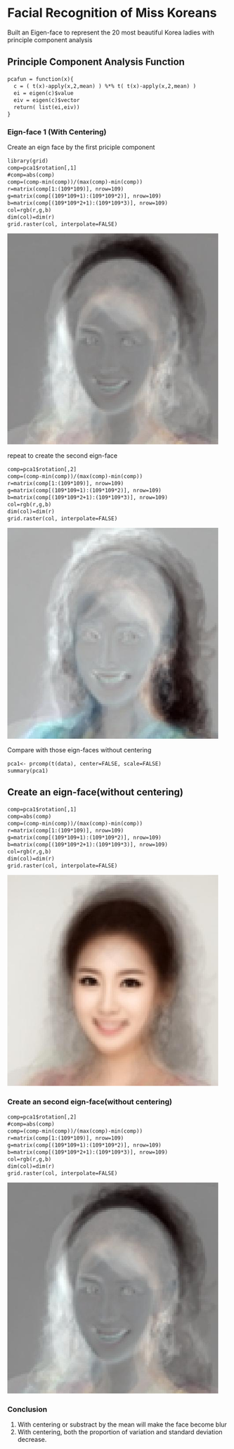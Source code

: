 # Facial Recognition of Miss Koreans

Built an Eigen-face to represent the 20 most beautiful Korea ladies with principle component analysis

## Principle Component Analysis Function

```
pcafun = function(x){
  c = ( t(x)-apply(x,2,mean) ) %*% t( t(x)-apply(x,2,mean) )
  ei = eigen(c)$value
  eiv = eigen(c)$vector
  return( list(ei,eiv))
}
```


### Eign-face 1 (With Centering)

Create an eign face by the first priciple component

```
library(grid)
comp=pca1$rotation[,1]
#comp=abs(comp)
comp=(comp-min(comp))/(max(comp)-min(comp))
r=matrix(comp[1:(109*109)], nrow=109)
g=matrix(comp[(109*109+1):(109*109*2)], nrow=109)
b=matrix(comp[(109*109*2+1):(109*109*3)], nrow=109)
col=rgb(r,g,b)
dim(col)=dim(r)
grid.raster(col, interpolate=FALSE)
```
![Screenshot](eignface1_wcentering.jpg)

repeat to create the second eign-face

```
comp=pca1$rotation[,2]
comp=(comp-min(comp))/(max(comp)-min(comp))
r=matrix(comp[1:(109*109)], nrow=109)
g=matrix(comp[(109*109+1):(109*109*2)], nrow=109)
b=matrix(comp[(109*109*2+1):(109*109*3)], nrow=109)
col=rgb(r,g,b)
dim(col)=dim(r)
grid.raster(col, interpolate=FALSE)
```
![Screenshot](eignface2_wcentering.jpg)

Compare with those eign-faces without centering
```
pca1<- prcomp(t(data), center=FALSE, scale=FALSE)
summary(pca1)
```

## Create an eign-face(without centering)

```
comp=pca1$rotation[,1]
comp=abs(comp)
comp=(comp-min(comp))/(max(comp)-min(comp))
r=matrix(comp[1:(109*109)], nrow=109)
g=matrix(comp[(109*109+1):(109*109*2)], nrow=109)
b=matrix(comp[(109*109*2+1):(109*109*3)], nrow=109)
col=rgb(r,g,b)
dim(col)=dim(r)
grid.raster(col, interpolate=FALSE)
```
![Screenshot](eignface1_wocentering.jpg)


### Create an second eign-face(without centering)

```
comp=pca1$rotation[,2]
#comp=abs(comp)
comp=(comp-min(comp))/(max(comp)-min(comp))
r=matrix(comp[1:(109*109)], nrow=109)
g=matrix(comp[(109*109+1):(109*109*2)], nrow=109)
b=matrix(comp[(109*109*2+1):(109*109*3)], nrow=109)
col=rgb(r,g,b)
dim(col)=dim(r)
grid.raster(col, interpolate=FALSE)
```
![Screenshot](eignface2_wocentering.jpg)

### Conclusion

1. With centering or substract by the mean will make the face become blur
2. With centering, both the proportion of variation and standard deviation decrease.

